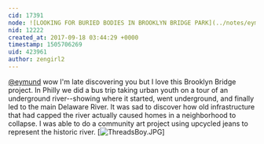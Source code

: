 ```yaml
---
cid: 17391
node: ![LOOKING FOR BURIED BODIES IN BROOKLYN BRIDGE PARK](../notes/eymund/09-18-2015/looking-for-buried-bodies-in-brooklyn-bridge-park)
nid: 12222
created_at: 2017-09-18 03:44:29 +0000
timestamp: 1505706269
uid: 423961
author: zengirl2
---
```


[@eymund](/profile/eymund) wow I'm late discovering you but I love this Brooklyn Bridge project. In Philly we did a bus trip taking urban youth on a tour of an underground river--showing where it started, went underground, and finally led to the main Delaware River. It was sad to discover how old infrastructure that had capped the river actually caused homes in a neighborhood to collapse. I was able to do a community art project using upcycled jeans to represent the historic river.
[![ThreadsBoy.JPG](https://publiclab.org/system/images/photos/000/021/695/large/ThreadsBoy.JPG)]
